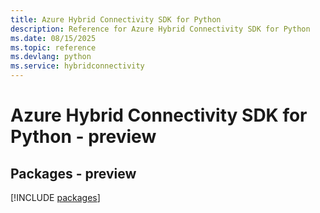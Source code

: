 ```yaml
---
title: Azure Hybrid Connectivity SDK for Python
description: Reference for Azure Hybrid Connectivity SDK for Python
ms.date: 08/15/2025
ms.topic: reference
ms.devlang: python
ms.service: hybridconnectivity
---
```

# Azure Hybrid Connectivity SDK for Python - preview
## Packages - preview
[!INCLUDE [packages](hybrid-connectivity-index.md)]